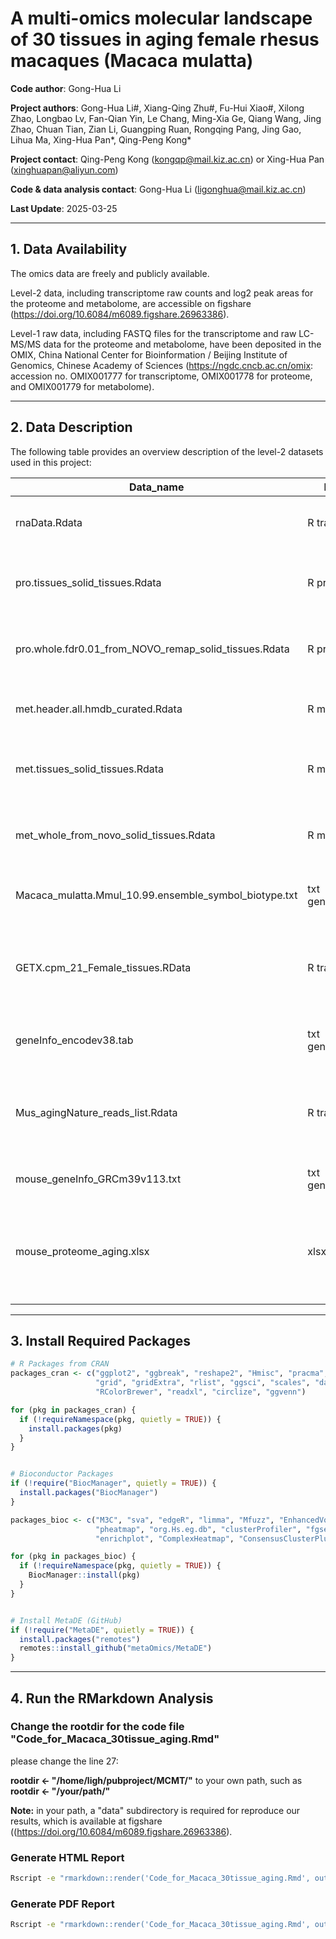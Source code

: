 
# A multi-omics molecular landscape of 30 tissues in aging female rhesus macaques (Macaca mulatta)

**Code author**: Gong-Hua Li 
  
**Project authors**: Gong-Hua Li#, Xiang-Qing Zhu#, Fu-Hui Xiao#, Xilong Zhao, Longbao Lv, Fan-Qian Yin, Le Chang, Ming-Xia Ge, Qiang Wang, Jing Zhao, Chuan Tian, Zian Li, Guangping Ruan, Rongqing Pang, Jing Gao, Lihua Ma, Xing-Hua Pan*, Qing-Peng Kong*  
  
**Project contact**: Qing-Peng Kong (kongqp@mail.kiz.ac.cn) or Xing-Hua Pan (xinghuapan@aliyun.com) 
  
**Code & data analysis contact**: Gong-Hua Li (ligonghua@mail.kiz.ac.cn)  
  
**Last Update**: 2025-03-25    

---

## 1. Data Availability  
The omics data are freely and publicly available. 

Level-2 data, including transcriptome raw counts and log2 peak areas for the proteome and metabolome, are accessible on figshare (https://doi.org/10.6084/m6089.figshare.26963386).  

Level-1 raw data, including FASTQ files for the transcriptome and raw LC-MS/MS data for the proteome and metabolome, have been deposited in the OMIX, China National Center for Bioinformation / Beijing Institute of Genomics, Chinese Academy of Sciences (https://ngdc.cncb.ac.cn/omix: accession no. OMIX001777 for transcriptome, OMIX001778 for proteome, and OMIX001779 for metabolome). 

---

## 2. Data Description  
The following table provides an overview description of the level-2 datasets used in this project:

| Data_name                                      | Data_type       | Description                                              |
|------------------------------------------------|-----------------|----------------------------------------------------------|
| rnaData.Rdata                                  | R transcriptome | Macaque 30 tissue raw counts data                        |
| pro.tissues_solid_tissues.Rdata                | R proteome      | Macaque 30 tissue proteome data (log2 peak area)         |
| pro.whole.fdr0.01_from_NOVO_remap_solid_tissues.Rdata | R proteome      | Macaque whole body proteome data (log2 peak area)        |
| met.header.all.hmdb_curated.Rdata              | R metabolome    | Macaque metabolite information data                      |
| met.tissues_solid_tissues.Rdata                | R metabolome    | Macaque 30 tissue metabolome data (log2 peak area)       |
| met_whole_from_novo_solid_tissues.Rdata        | R metabolome    | Macaque whole body metabolome data (log2 peak area)      |
| Macaca_mulatta.Mmul_10.99.ensemble_symbol_biotype.txt | txt gene_information | Macaque gene information file                     |
| GETX.cpm_21_Female_tissues.RData               | R transcriptome | Human female 21 tissues log2 TMM-normalized CPM data from GTEX |
| geneInfo_encodev38.tab                         | txt gene_information | Human gene information file                       |
| Mus_agingNature_reads_list.Rdata               | R transcriptome | Mouse 17 tissue raw counts data from Schaum et al., Nature, 2020 |
| mouse_geneInfo_GRCm39v113.txt                  | txt gene_information | Mouse gene information file                       |
| mouse_proteome_aging.xlsx                      | xlsx proteome   | Mouse aging-related proteins from Keele et al., Cell reports, 2023 |

---

## 3. Install Required Packages

```r
# R Packages from CRAN
packages_cran <- c("ggplot2", "ggbreak", "reshape2", "Hmisc", "pracma", "car", "ggrepel", 
                   "grid", "gridExtra", "rlist", "ggsci", "scales", "data.table", "openxlsx",
                   "RColorBrewer", "readxl", "circlize", "ggvenn")

for (pkg in packages_cran) {
  if (!requireNamespace(pkg, quietly = TRUE)) {
    install.packages(pkg)
  }
}


# Bioconductor Packages
if (!require("BiocManager", quietly = TRUE)) {
  install.packages("BiocManager")
}

packages_bioc <- c("M3C", "sva", "edgeR", "limma", "Mfuzz", "EnhancedVolcano", 
                   "pheatmap", "org.Hs.eg.db", "clusterProfiler", "fgsea", "msigdbr", 
                   "enrichplot", "ComplexHeatmap", "ConsensusClusterPlus", "samr", "DESeq2")

for (pkg in packages_bioc) {
  if (!requireNamespace(pkg, quietly = TRUE)) {
    BiocManager::install(pkg)
  }
}


# Install MetaDE (GitHub)
if (!require("MetaDE", quietly = TRUE)) {
  install.packages("remotes")
  remotes::install_github("metaOmics/MetaDE")
}
```
---

## 4. Run the RMarkdown Analysis

### Change the rootdir for the code file "Code_for_Macaca_30tissue_aging.Rmd"
please change the line 27:

**rootdir <- "/home/ligh/pubproject/MCMT/"**   to  your own path, such as **rootdir <- "/your/path/"**

**Note:** in your path, a "data" subdirectory is required for reproduce our results, which is available at figshare ((https://doi.org/10.6084/m6089.figshare.26963386).


### Generate HTML Report
```bash
Rscript -e "rmarkdown::render('Code_for_Macaca_30tissue_aging.Rmd', output_file='Code_to_Results.html')"
```


### Generate PDF Report
```bash
Rscript -e "rmarkdown::render('Code_for_Macaca_30tissue_aging.Rmd', output_format='pdf_document', output_file='Code_to_Results.pdf')"
```
